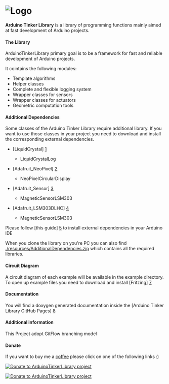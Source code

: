 ![Logo](https://raw.github.com/Nicola17/ArduinoTinkerLibrary/develop/resources/tinkerLogo.png)
====================

**Arduino Tinker Library** is a library of programming functions mainly aimed at fast development of Arduino projects.

#### The Library

ArduinoTinkerLibrary primary goal is to be a framework for fast and reliable development of Arduino projects. 

It cointains the following modules:

* Template algorithms
* Helper classes
* Complete and flexible logging system
* Wrapper classes for sensors
* Wrapper classes for actuators
* Geometric computation tools

#### Additional Dependencies

Some classes of the Arduino Tinker Library require additional library.
If you want to use those classes in your project you need to download and install the corresponding external dependencies.

*	[LiquidCrystal] [1]
	* LiquidCrystalLog

*	[Adafruit_NeoPixel] [2]
	* NeoPixelCircularDisplay
	
* [Adafruit_Sensor] [3]
  * MagneticSensorLSM303 
  
* [Adafruit_LSM303DLHC] [4]
  * MagneticSensorLSM303 
	


Please follow [this guide] [5] to install external dependencies in your Arduino IDE


When you clone the library on you're PC you can also find [./resources/AdditionalDependencies.zip][6] which contains all the required libraries.


[1]: http://arduino.cc/en/Tutorial/LiquidCrystal "LiquidCrystal"
[2]: https://github.com/adafruit/Adafruit_NeoPixel "Adafruit_NeoPixel"
[3]: https://github.com/adafruit/Adafruit_Sensor "Adafruit_Sensor"
[4]: https://github.com/adafruit/Adafruit_LSM303DLHC "Adafruit_LSM303DLHC"
[5]: http://www.arduino.cc/en/Hacking/Libraries "Arduino Libraries Guide"
[6]: https://github.com/Nicola17/ArduinoTinkerLibrary/blob/develop/resources/AdditionalDependencies.zip?raw=true "./resources/AdditionalDependencies.zip"
#### Circuit Diagram

A circuit diagram of each example will be available in the example directory.
To open up example files you need to download and install [Fritzing] [7]

[7]: http://fritzing.org/ "Fritzing"

#### Documentation
You will find a doxygen generated documentation inside the [Arduino Tinker Library GitHub Pages] [8]

[8]: http://nicola17.github.io/ArduinoTinkerLibrary/ "Arduino Tinker Library GitHub Pages"

#### Additional information

This Project adopt GitFlow branching model

#### Donate
If you want to buy me a [coffee][9] please click on one of the following links :)

[9]: http://en.wikipedia.org/wiki/Espresso "Caffe espresso"
[![Donate to ArduinoTinkerLibrary project](https://www.gittip.com/assets/10.1.51/logo.png)](https://www.gittip.com/Nicola17/)

[![Donate to ArduinoTinkerLibrary project](https://www.paypalobjects.com/en_GB/i/btn/btn_donate_LG.gif)](https://www.paypal.com/cgi-bin/webscr?cmd=_s-xclick&hosted_button_id=M685MHSPMFBPG)
